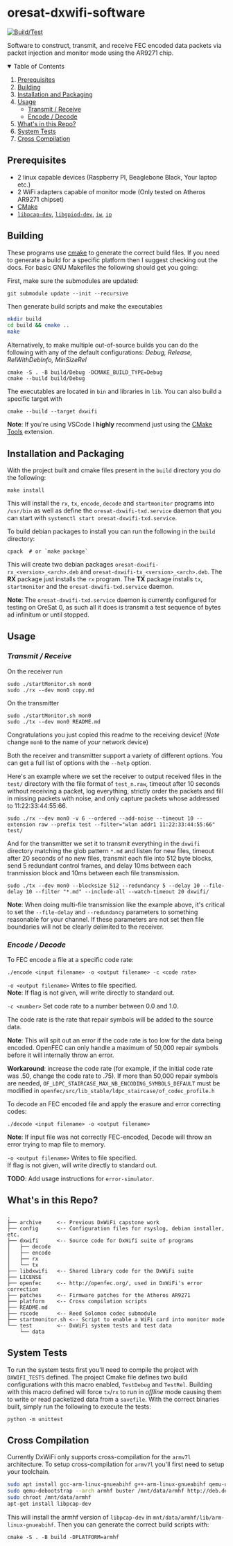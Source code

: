 # oresat-dxwifi-software

[![Build/Test](https://github.com/oresat/oresat-dxwifi-software/actions/workflows/build_test.yml/badge.svg)](https://github.com/oresat/oresat-dxwifi-software/actions/workflows/build_test.yml)

Software to construct, transmit, and receive FEC encoded data packets via packet injection and monitor mode using the AR9271 chip.

<details open="open">
  <summary>Table of Contents</summary>
  <ol>
    <li>
      <a href="#prerequisites">Prerequisites</a>
    </li>
    <li>
      <a href="#building">Building</a>
    </li>
    <li>
      <a href="#installation-and-packaging">Installation and Packaging</a>
    </li>
    <li>
      <a href="#usage">Usage</a>
      <ul>
        <li><a href="#transmit--receive">Transmit / Receive</a></li>
        <li><a href="#encode--decode">Encode / Decode</a></li>
      </ul>
    </li>
    <li><a href="#whats-in-this-repo">What's in this Repo?</a></li>
    <li><a href="#system-tests">System Tests</a></li>
    <li><a href="#cross-compilation">Cross Compilation</a></li>
  </ol>
</details>


## Prerequisites

- 2 linux capable devices (Raspberry PI, Beaglebone Black, Your laptop etc.)
- 2 WiFi adapters capable of monitor mode (Only tested on Atheros AR9271 chipset)
- [CMake](https://cmake.org/)
- [`libpcap-dev`](https://www.tcpdump.org/), [`libgpiod-dev`](https://git.kernel.org/pub/scm/libs/libgpiod/libgpiod.git/), [`iw`](https://wireless.wiki.kernel.org/en/users/documentation/iw), [`ip`](https://linux.die.net/man/8/ip)

## Building

These programs use [cmake](https://cmake.org/) to generate the correct build files. If 
you need to generate a build for a specific platform then I suggest checking out the docs. 
For basic GNU Makefiles the following should get you going:

First, make sure the submodules are updated:
```
git submodule update --init --recursive
```

Then generate build scripts and make the executables

```bash
mkdir build
cd build && cmake ..
make 
```

Alternatively, to make multiple out-of-source builds you can do the following 
with any of the default configurations: *Debug, Release, RelWithDebInfo, MinSizeRel*
```
cmake -S . -B build/Debug -DCMAKE_BUILD_TYPE=Debug
cmake --build build/Debug
```

The executables are located in `bin` and libraries in `lib`. You can also build a 
specific target with 

```
cmake --build --target dxwifi
```

**Note**: If you're using VSCode I **highly** recommend just using the 
[CMake Tools](https://marketplace.visualstudio.com/items?itemName=ms-vscode.cmake-tools)
extension. 

## Installation and Packaging

With the project built and cmake files present in the `build` directory you do the following:

```
make install
```

This will install the `rx`, `tx`, `encode`, `decode` and `startmonitor` programs into `/usr/bin` as well as define the `oresat-dxwifi-txd.service`
daemon that you can start with `systemctl start oresat-dxwifi-txd.service`.

To build debian packages to install you can run the following in the `build` directory:

```
cpack  # or `make package`
```

This will create two debian packages `oresat-dxwifi-rx_<version>_<arch>.deb` and `oresat-dxwifi-tx_<version>_<arch>.deb`. The **RX** package just 
installs the `rx` program. The **TX** package installs `tx`, `startmonitor` and the `oresat-dxwifi-txd.service` daemon.

**Note**: The `oresat-dxwifi-txd.service` daemon is currently configured for testing on OreSat 0, as such all it does is transmit a test sequence of bytes ad infinitum or until stopped. 

## Usage

### _Transmit / Receive_

On the receiver run
```
sudo ./startMonitor.sh mon0
sudo ./rx --dev mon0 copy.md
```

On the transmitter 
```
sudo ./startMonitor.sh mon0
sudo ./tx --dev mon0 README.md
```

Congratulations you just copied this readme to the receiving device! 
(*Note* change `mon0` to the name of *your* network device)

Both the receiver and transmitter support a variety of different options. You can get a full list
of options with the `--help` option. 

Here's an example where we set the receiver to output received files in the `test/` directory with the file format of `test_n.raw`,
timeout after 10 seconds without receiving a packet, log everything, strictly order the packets and fill in missing packets with noise, and 
only capture packets whose addressed to 11:22:33:44:55:66.
```
sudo ./rx --dev mon0 -v 6 --ordered --add-noise --timeout 10 --extension raw --prefix test --filter="wlan addr1 11:22:33:44:55:66" test/
```

And for the transmitter we set it to transmit everything in the `dxwifi` directory matching the glob pattern `*.md` and listen for new files, timeout after 20 seconds
of no new files, transmit each file into 512 byte blocks, send 5 redundant control frames, and delay 10ms between each tranmission block and 10ms between each file transmission.
```
sudo ./tx --dev mon0 --blocksize 512 --redundancy 5 --delay 10 --file-delay 10 --filter "*.md" --include-all --watch-timeout 20 dxwifi/
``` 

**Note**: When doing multi-file transmission like the example above, it's critical to set the `--file-delay` and `--redundancy` parameters 
to something reasonable for your channel. If these parameters are not set then file boundaries will not be clearly delimited to the receiver.

### *Encode / Decode*

To FEC encode a file at a specific code rate: 

```
./encode <input filename> -o <output filename> -c <code rate>
```

```-o <output filename>``` Writes to file specified.  
**Note**:	If flag is not given, will write directly to standard out.

```-c <number>``` Set code rate to a number between 0.0 and 1.0.
	
  The code rate is the rate that repair symbols will be added to the source data.
  
  **Note**: This will spit out an error if the code rate is too low for the data being encoded.
  OpenFEC can only handle a maximum of 50,000 repair symbols before it will internally throw an error.
  
  **Workaround**: increase the code rate (for example, if the initial code rate was .50, change the code rate to .75).
  If more than 50,000 repair symbols are needed, ```OF_LDPC_STAIRCASE_MAX_NB_ENCODING_SYMBOLS_DEFAULT``` must be modified in ```openfec/src/lib_stable/ldpc_staircase/of_codec_profile.h``` 
    
To decode an FEC encoded file and apply the erasure and error correcting codes:
```
./decode <input filename> -o <output filename>
```
**Note**: If input file was not correctly FEC-encoded, Decode will throw an error trying to map file to memory.

```-o <output filename>``` Writes to file specified.  
	If flag is not given, will write directly to standard out.

**TODO**: Add usage instructions for `error-simulator`.

## What's in this Repo?

```
.
├── archive     <-- Previous DxWiFi capstone work
├── config      <-- Configuration files for rsyslog, debian installer, etc.
├── dxwifi      <-- Source code for DxWifi suite of programs
│   ├── decode
│   ├── encode
│   ├── rx
│   └── tx
├── libdxwifi   <-- Shared library code for the DxWiFi suite
├── LICENSE
├── openfec     <-- http://openfec.org/, used in DxWiFi's error correction
├── patches     <-- Firmware patches for the Atheros AR9271
├── platform    <-- Cross compilation scripts
├── README.md   
├── rscode      <-- Reed Solomon codec submodule
├── startmonitor.sh <-- Script to enable a WiFi card into monitor mode
└── test        <-- DxWiFi system tests and test data
    └── data
```

## System Tests

To run the system tests first you'll need to compile the project with `DXWIFI_TESTS` defined.
The project Cmake file defines two build configurations with this macro enabled, `TestDebug` and `TestRel`.
Building with this macro defined will force `tx`/`rx` to run in *offline* mode causing them to write or read 
packetized data from a `savefile`. With the correct binaries built, simply run the following to execute the tests:

```
python -m unittest
```

## Cross Compilation

Currently DxWiFi only supports cross-compilation for the `armv7l` architecture. To setup cross-compilation for `armv7l` you'll first
need to setup your toolchain. 

```bash
sudo apt install gcc-arm-linux-gnueabihf g++-arm-linux-gnueabihf qemu-user-static debootstrap -y
sudo qemu-debootstrap --arch armhf buster /mnt/data/armhf http://deb.debian.org/debian/
sudo chroot /mnt/data/armhf
apt-get install libpcap-dev
```

This will install the armhf version of `libpcap-dev` in `mnt/data/armhf/lib/arm-linux-gnueabihf`. Then you can generate the 
correct build scripts with: 

```
cmake -S . -B build -DPLATFORM=armhf
```
